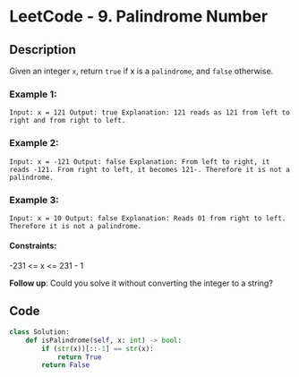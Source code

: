 # LeetCode - 9. Palindrome Number
## Description
Given an integer `x`, return `true` if x is a `palindrome`, and `false` otherwise.

 

### Example 1:
`
Input: x = 121
Output: true
Explanation: 121 reads as 121 from left to right and from right to left.
`
### Example 2:
`
Input: x = -121
Output: false
Explanation: From left to right, it reads -121. From right to left, it becomes 121-. Therefore it is not a palindrome.
`
### Example 3:
`
Input: x = 10
Output: false
Explanation: Reads 01 from right to left. Therefore it is not a palindrome.
` 

#### Constraints:

-231 <= x <= 231 - 1
 

**Follow up**: Could you solve it without converting the integer to a string?

## Code
```python
class Solution:
    def isPalindrome(self, x: int) -> bool:
        if (str(x))[::-1] == str(x):
            return True
        return False
```

